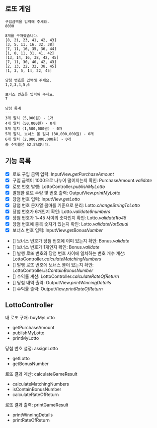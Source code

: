 ## 로또 게임

```
구입금액을 입력해 주세요.
8000

8개를 구매했습니다.
[8, 21, 23, 41, 42, 43] 
[3, 5, 11, 16, 32, 38] 
[7, 11, 16, 35, 36, 44] 
[1, 8, 11, 31, 41, 42] 
[13, 14, 16, 38, 42, 45] 
[7, 11, 30, 40, 42, 43] 
[2, 13, 22, 32, 38, 45] 
[1, 3, 5, 14, 22, 45]

당첨 번호를 입력해 주세요.
1,2,3,4,5,6

보너스 번호를 입력해 주세요.
7

당첨 통계
---
3개 일치 (5,000원) - 1개
4개 일치 (50,000원) - 0개
5개 일치 (1,500,000원) - 0개
5개 일치, 보너스 볼 일치 (30,000,000원) - 0개
6개 일치 (2,000,000,000원) - 0개
총 수익률은 62.5%입니다.
```

## 기능 목록

- [X] 로또 구입 금액 입력: InputView.*getPurchaseAmount*
- [X] 구입 금액이 1000으로 나누어 떨어지는지 확인: PurchaseAmount.*validate*
- [X] 로또 번호 발행: LottoController.*publishMyLotto*
- [X] 발행한 로또 수량 및 번호 출력: OutputView.*printMyLotto*
- [X] 당첨 번호 입력: InputView.*getLotto*
- [X] 당첨 번호 문자열 콤마를 기준으로 분리: Lotto.*changeStringToLotto*
- [X] 당첨 번호가 6개인지 확인: Lotto.*validate6numbers*
- [X] 당첨 번호가 1~45 사이의 숫자인지 확인: Lotto.*validate1to45*
- [X] 당첨 번호에 중복 숫자가 있는지 확인: Lotto.*validateNotEqual*
- [X] 보너스 번호 입력: InputView.*getBonusNumber*
- [] 보너스 번호가 당첨 번호에 이미 있는지 확인: Bonus.*validate*
- [] 보너스 번호가 1개인지 확인: Bonus.*validate*
- [] 발행 로또 번호와 당첨 번호 사이에 일치하는 번호 개수 계산: LottoController.*calculateMatchingNumbers*
- [] 발행 로또 번호에 보너스 볼이 있는지 확인: LottoController.*isContainBonusNumber*
- [] 수익률 계산: LottoController.*calculateRateOfReturn*
- [] 당첨 내역 출력: OutputView.*printWinningDetails*
- [] 수익률 출력: OutputView.*printRateOfReturn*

## LottoController

내 로또 구매: buyMyLotto
* getPurchaseAmount
* publishMyLotto
* printMyLotto

당첨 번호 설정: assignLotto
* getLotto
* getBonusNumber

로또 결과 계산: calculateGameResult
* calculateMatchingNumbers
* isContainBonusNumber
* calculateRateOfReturn

로또 결과 출력: printGameResult
* printWinningDetails
* printRateOfReturn